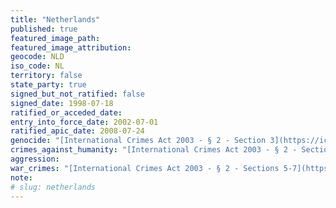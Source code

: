 ```yaml
---
title: "Netherlands"
published: true
featured_image_path:
featured_image_attribution:
geocode: NLD
iso_code: NL
territory: false
state_party: true
signed_but_not_ratified: false
signed_date: 1998-07-18
ratified_or_acceded_date:
entry_into_force_date: 2002-07-01
ratified_apic_date: 2008-07-24
genocide: "[International Crimes Act 2003 - § 2 - Section 3](https://iccdb.hrlc.net/data/doc/55/keyword/46/)"
crimes_against_humanity: "[International Crimes Act 2003 - § 2 - Section 4](https://iccdb.hrlc.net/data/doc/55/keyword/13/)"
aggression:
war_crimes: "[International Crimes Act 2003 - § 2 - Sections 5-7](https://iccdb.hrlc.net/data/doc/55/keyword/145/)"
note:
# slug: netherlands
---
```

